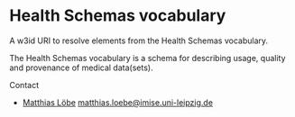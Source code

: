 Health Schemas vocabulary
=========================

A w3id URI to resolve elements from the Health Schemas vocabulary.

The Health Schemas vocabulary is a schema for describing usage, quality and provenance of medical data(sets).

Contact
* [Matthias Löbe](https://github.com/beanformer) <matthias.loebe@imise.uni-leipzig.de>

